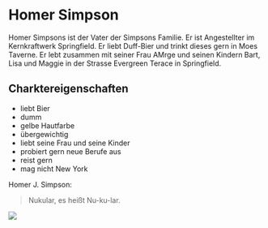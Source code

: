 # Homer Simpson
Homer Simpsons ist der Vater der Simpsons Familie. Er ist Angestellter im Kernkraftwerk Springfield. Er liebt Duff-Bier und trinkt dieses gern in Moes Taverne. Er lebt zusammen mit seiner Frau AMrge und seinen Kindern Bart, Lisa und Maggie in der Strasse Evergreen Terace in Springfield. 

## Charktereigenschaften
* liebt Bier
* dumm
* gelbe Hautfarbe
* übergewichtig
* liebt seine Frau und seine Kinder
* probiert gern neue Berufe aus
* reist gern
* mag nicht New York

Homer J. Simpson:
> Nukular, es heißt Nu-ku-lar.

<img src="http://clipart-library.com/data_images/344456.gif"/>
